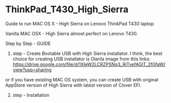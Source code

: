 # ThinkPad_T430_High_Sierra
Guide to run MAC OS X - High Sierra on Lenovo ThinkPad T430 laptop

Vanilla MAC OSX - High Sierra almost perfect on Lenovo T430.

Step by Step - GUIDE

1. step - Create Bootable USB with High Sierra installator. I think, the best choice for  creating USB installator is Olarila image from this links: https://drive.google.com/file/d/1XIeW2LCRZPSNq3_RiTvefAGIT_2fGfaW/view?usp=sharing

or if you have existing MAC OS system, you can create USB with original AppStore version of High Sierra with latest version of Clover EFI. 

2. step - Installation 
